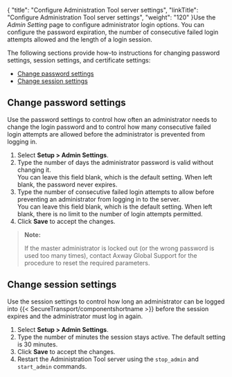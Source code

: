 {
    "title": "Configure Administration Tool server settings",
    "linkTitle": "Configure Administration Tool server settings",
    "weight": "120"
}Use the *Admin Setting* page to configure administrator login options. You can configure the password expiration, the number of consecutive failed login attempts allowed and the length of a login session.

The following sections provide how-to instructions for changing password settings, session settings, and certificate settings:

-   [Change password settings](#Change)
-   [Change session settings](#Change2)

<span id="Change"></span>

## Change password settings

Use the password settings to control how often an administrator needs to change the login password and to control how many consecutive failed login attempts are allowed before the administrator is prevented from logging in.

1.  Select **Setup > Admin Settings**.
2.  Type the number of days the administrator password is valid without changing it.  
    You can leave this field blank, which is the default setting. When left blank, the password never expires.
3.  Type the number of consecutive failed login attempts to allow before preventing an administrator from logging in to the server.  
    You can leave this field blank, which is the default setting. When left blank, there is no limit to the number of login attempts permitted.
4.  Click **Save** to accept the changes.

> **Note:**
>
> If the master administrator is locked out (or the wrong password is used too many times), contact Axway Global Support for the procedure to reset the required parameters.

<span id="Change2"></span>

## Change session settings

Use the session settings to control how long an administrator can be logged into {{< SecureTransport/componentshortname  >}} before the session expires and the administrator must log in again.

1.  Select **Setup > Admin Settings**.
2.  Type the number of minutes the session stays active. The default setting is 30 minutes.
3.  Click **Save** to accept the changes.
4.  Restart the Administration Tool server using the `stop_admin` and `start_admin` commands.
